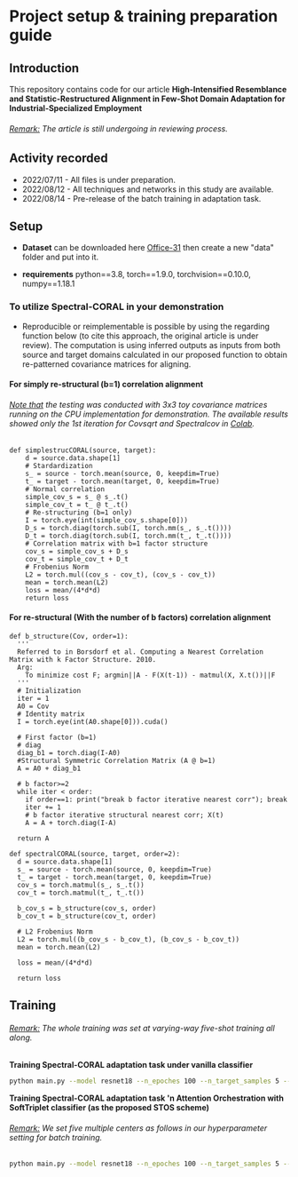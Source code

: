 # Project setup & training preparation guide

## Introduction
This repository contains code for our article **High-Intensified Resemblance and Statistic-Restructured Alignment in Few-Shot Domain Adaptation for Industrial-Specialized Employment**<br/>
###### <ins>Remark:</ins> The article is still undergoing in reviewing process.

## Activity recorded
- 2022/07/11 - All files is under preparation.
- 2022/08/12 - All techniques and networks in this study are available.
- 2022/08/14 - Pre-release of the batch training in adaptation task.

## Setup
* **Dataset** can be downloaded here [Office-31](https://faculty.cc.gatech.edu/~judy/domainadapt/) then create a new "data" folder and put into it.

* **requirements** python==3.8, torch==1.9.0, torchvision==0.10.0, numpy==1.18.1

### To utilize Spectral-CORAL in your demonstration
* Reproducible or reimplementable is possible by using the regarding function below (to cite this approach, the original article is under review). The computation is using inferred outputs as inputs from both source and target domains calculated in our proposed function to obtain re-patterned covariance matrices for aligning.

#### For simply re-structural (b=1) correlation alignment
###### <ins>Note that</ins> the testing was conducted with 3x3 toy covariance matrices running on the CPU implementation for demonstration. The available results showed only the 1st iteration for Covsqrt and Spectralcov in [Colab](https://colab.research.google.com/drive/1GV9XwNr2ONMmCTTVkFGj-4P-RouCphCh#scrollTo=CrQgvne8fF0Y).
```python3
def simplestrucCORAL(source, target):
    d = source.data.shape[1]
    # Stardardization
    s_ = source - torch.mean(source, 0, keepdim=True)
    t_ = target - torch.mean(target, 0, keepdim=True)
    # Normal correlation
    simple_cov_s = s_ @ s_.t()
    simple_cov_t = t_ @ t_.t()
    # Re-structuring (b=1 only)
    I = torch.eye(int(simple_cov_s.shape[0]))
    D_s = torch.diag(torch.sub(I, torch.mm(s_, s_.t())))
    D_t = torch.diag(torch.sub(I, torch.mm(t_, t_.t())))
    # Correlation matrix with b=1 factor structure
    cov_s = simple_cov_s + D_s
    cov_t = simple_cov_t + D_t
    # Frobenius Norm
    L2 = torch.mul((cov_s - cov_t), (cov_s - cov_t))
    mean = torch.mean(L2)
    loss = mean/(4*d*d)
    return loss
```
#### For re-structural (With the number of b factors) correlation alignment
```python3
def b_structure(Cov, order=1):
  '''
  Referred to in Borsdorf et al. Computing a Nearest Correlation Matrix with k Factor Structure. 2010.
  Arg:
    To minimize cost F; argmin||A - F(X(t-1)) - matmul(X, X.t())||F
  '''
  # Initialization
  iter = 1
  A0 = Cov
  # Identity matrix
  I = torch.eye(int(A0.shape[0])).cuda()

  # First factor (b=1)
  # diag
  diag_b1 = torch.diag(I-A0)
  #Structural Symmetric Correlation Matrix (A @ b=1)
  A = A0 + diag_b1

  # b factor>=2
  while iter < order:
    if order==1: print("break b factor iterative nearest corr"); break
    iter += 1
    # b factor iterative structural nearest corr; X(t)
    A = A + torch.diag(I-A)

  return A

def spectralCORAL(source, target, order=2):
  d = source.data.shape[1]
  s_ = source - torch.mean(source, 0, keepdim=True)
  t_ = target - torch.mean(target, 0, keepdim=True)
  cov_s = torch.matmul(s_, s_.t())
  cov_t = torch.matmul(t_, t_.t())

  b_cov_s = b_structure(cov_s, order)
  b_cov_t = b_structure(cov_t, order)

  # L2 Frobenius Norm
  L2 = torch.mul((b_cov_s - b_cov_t), (b_cov_s - b_cov_t))
  mean = torch.mean(L2)

  loss = mean/(4*d*d)
  
  return loss
```

## Training
###### <ins>Remark:</ins> The whole training was set at varying-way five-shot training all along.

**Training Spectral-CORAL adaptation task under vanilla classifier**
```bash
python main.py --model resnet18 --n_epoches 100 --n_target_samples 5 --batch_size 31 --mini_batch_size_g_h 31 --data_type office31 --source amazon --target webcam --dim 31 --C 31 --K 1 --la 1 --att_type n --tf_inv_loss spectralcoral --robust_order 6 --metatest n --mutation r --mutation_style mixup --alpha_mix 0.2 --da_type UDA
```

**Training Spectral-CORAL adaptation task 'n Attention Orchestration with SoftTriplet classifier (as the proposed STOS scheme)**<br/>
###### <ins>Remark:</ins> We set five multiple centers as follows in our hyperparameter setting for batch training.
```bash
python main.py --model resnet18 --n_epoches 100 --n_target_samples 5 --batch_size 31 --mini_batch_size_g_h 31 --data_type office31 --source amazon --target webcam --dim 155 --C 31 --K 5 --la 5 --att_type orcat --tf_inv_loss spectralcoral --robust_order 6 --metatest n --mutation r --mutation_style mixup --alpha_mix 0.2 --da_type UDA
```
